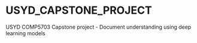 # USYD_CAPSTONE_PROJECT
USYD COMP5703 Capstone project - Document understanding using deep learning models 
